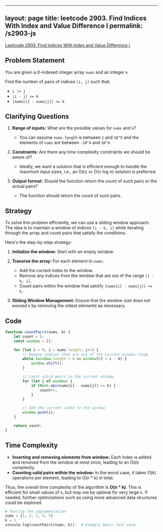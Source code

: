 
---
layout: page
title: leetcode 2903. Find Indices With Index and Value Difference I
permalink: /s2903-js
---
[Leetcode 2903. Find Indices With Index and Value Difference I](https://algoadvance.github.io/algoadvance/l2903)
## Problem Statement

You are given a 0-indexed integer array `nums` and an integer `k`. 

Find the number of pairs of indices `(i, j)` such that:
- `i != j`
- `|i - j| <= k`
- `|nums[i] - nums[j]| <= k`

## Clarifying Questions

1. **Range of inputs:** What are the possible values for `nums` and `k`?
   - You can assume `nums.length` is between `1` and `10^5` and the elements of `nums` are between `-10^4` and `10^4`.
   
2. **Constraints:** Are there any time complexity constraints we should be aware of?
   - Ideally, we want a solution that is efficient enough to handle the maximum input sizes, i.e., an O(n) or O(n log n) solution is preferred.

3. **Output format:** Should the function return the count of such pairs or the actual pairs?
   - The function should return the count of such pairs.

## Strategy

To solve this problem efficiently, we can use a sliding window approach. The idea is to maintain a window of indices `[i - k, i]` while iterating through the array and count pairs that satisfy the conditions. 

Here's the step-by-step strategy:

1. **Initialize the window:** Start with an empty window.
2. **Traverse the array:** For each element in `nums`:
   - Add the current index to the window.
   - Remove any indices from the window that are out of the range `[i - k, i]`.
   - Count pairs within the window that satisfy `|nums[i] - nums[j]| <= k`.
   
3. **Sliding Window Management:** Ensure that the window size does not exceed `k` by removing the oldest elements as necessary.

## Code

```javascript
function countPairs(nums, k) {
    let count = 0;
    const window = [];

    for (let i = 0; i < nums.length; i++) {
        // Remove indices that are out of the current window range
        while (window.length > 0 && window[0] < i - k) {
            window.shift();
        }

        // Count valid pairs in the current window
        for (let j of window) {
            if (Math.abs(nums[i] - nums[j]) <= k) {
                count++;
            }
        }

        // Add the current index to the window
        window.push(i);
    }

    return count;
}
```

## Time Complexity

- **Inserting and removing elements from window:** Each index is added and removed from the window at most once, leading to an O(n) complexity.
- **Counting valid pairs within the window:** In the worst case, it takes O(k) operations per element, leading to O(n * k) in total.

Thus, the overall time complexity of the algorithm is **O(n * k)**. This is efficient for small values of `k`, but may not be optimal for very large `k`. If needed, further optimizations such as using more advanced data structures could be explored.

```python
# Testing the implementation
nums = [1, 2, 3, 4, 5]
k = 1
console.log(countPairs(nums, k));  # Example basic test case
```